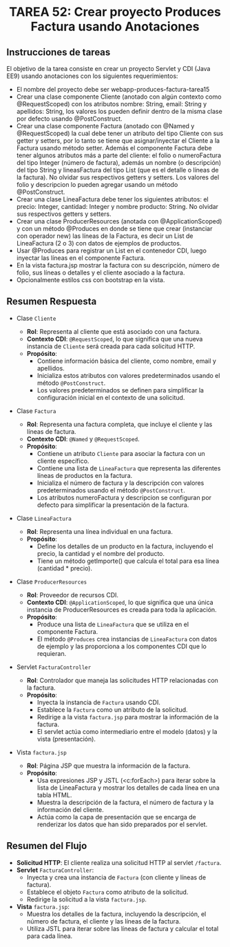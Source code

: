 <h1 align="center">TAREA 52: Crear proyecto Produces Factura usando Anotaciones</h1>
<h2>Instrucciones de tareas</h2>
<p>El objetivo de la tarea consiste en crear un proyecto Servlet y CDI (Java EE9) usando anotaciones con los siguientes requerimientos:</p>

- El nombre del proyecto debe ser webapp-produces-factura-tarea15
- Crear una clase componente Cliente (anotado con algún contexto como @RequestScoped) con los atributos nombre: String, email: String y apellidos: String, los valores los pueden definir dentro de la misma clase por defecto usando @PostConstruct.
- Crear una clase componente Factura (anotado con @Named y @RequestScoped) la cual debe tener un atributo del tipo Cliente con sus getter y setters, por lo tanto se tiene que asignar/inyectar el Cliente a la Factura usando método setter. Además el componente Factura debe tener algunos atributos más a parte del cliente: el folio o numeroFactura del tipo Integer (número de factura), además un nombre (o descripción) del tipo String y lineasFactura del tipo List<LineaFactura> (que es el detalle o líneas de la factura). No olvidar sus respectivos getters y setters. Los valores del folio y descripcion lo pueden agregar usando un método @PostConstruct.
- Crear una clase LineaFactura debe tener los siguientes atributos: el precio: Integer, cantidad: Integer y nombre producto: String. No olvidar sus respectivos getters y setters.
- Crear una clase ProducerResources (anotada con @ApplicationScoped) y con un método @Produces en donde se tiene que crear (instanciar con operador new) las líneas de la Factura, es decir un List de LineaFactura (2 o 3) con datos de ejemplos de productos.
- Usar @Produces para registrar un List<LineaFactura> en el contenedor CDI, luego inyectar las líneas en el componente Factura.
- En la vista factura.jsp mostrar la factura con su descripción, número de folio, sus líneas o detalles y el cliente asociado a la factura.
- Opcionalmente estilos css con bootstrap en la vista.

<h2> Resumen Respuesta</h2>

- Clase `Cliente`
  - <b>Rol</b>: Representa al cliente que está asociado con una factura.
  - <b>Contexto CDI</b>: `@RequestScoped`, lo que significa que una nueva instancia de `Cliente` será creada para cada solicitud HTTP.
  - <b>Propósito</b>:
    - Contiene información básica del cliente, como nombre, email y apellidos.
    - Inicializa estos atributos con valores predeterminados usando el método `@PostConstruct`.
    - Los valores predeterminados se definen para simplificar la configuración inicial en el contexto de una solicitud.

- Clase `Factura`
  - <b>Rol</b>: Representa una factura completa, que incluye el cliente y las líneas de factura.
  - <b>Contexto CDI</b>: `@Named` y `@RequestScoped`.
  - <b>Propósito</b>:
    - Contiene un atributo `Cliente` para asociar la factura con un cliente específico.
    - Contiene una lista de `LineaFactura` que representa las diferentes líneas de productos en la factura.
    - Inicializa el número de factura y la descripción con valores predeterminados usando el método `@PostConstruct`.
    - Los atributos numeroFactura y descripcion se configuran por defecto para simplificar la presentación de la factura.

- Clase `LineaFactura`
  - <b>Rol</b>: Representa una línea individual en una factura.
  - <b>Propósito</b>:
    - Define los detalles de un producto en la factura, incluyendo el precio, la cantidad y el nombre del producto.
    - Tiene un método getImporte() que calcula el total para esa línea (cantidad * precio).

- Clase `ProducerResources`
  - <b>Rol</b>: Proveedor de recursos CDI.
  - <b>Contexto CDI</b>: `@ApplicationScoped`, lo que significa que una única instancia de ProducerResources es creada para toda la aplicación.
  - <b>Propósito</b>:
    - Produce una lista de `LineaFactura` que se utiliza en el componente Factura.
    - El método `@Produces` crea instancias de `LineaFactura` con datos de ejemplo y las proporciona a los componentes CDI que lo requieran.

- Servlet `FacturaController`
  - <b>Rol</b>: Controlador que maneja las solicitudes HTTP relacionadas con la factura.
  - <b>Propósito</b>:
    - Inyecta la instancia de `Factura` usando CDI.
    - Establece la `Factura` como un atributo de la solicitud.
    - Redirige a la vista `factura.jsp` para mostrar la información de la factura.
    - El servlet actúa como intermediario entre el modelo (datos) y la vista (presentación).

- Vista `factura.jsp`
  - <b>Rol</b>: Página JSP que muestra la información de la factura.
  - <b>Propósito</b>:
    - Usa expresiones JSP y JSTL (<c:forEach>) para iterar sobre la lista de LineaFactura y mostrar los detalles de cada línea en una tabla HTML.
    - Muestra la descripción de la factura, el número de factura y la información del cliente.
    - Actúa como la capa de presentación que se encarga de renderizar los datos que han sido preparados por el servlet.

<h2>Resumen del Flujo</h2>

- <b>Solicitud HTTP</b>: El cliente realiza una solicitud HTTP al servlet `/factura`.
- <b>Servlet</b> `FacturaController`:
  - Inyecta y crea una instancia de `Factura` (con cliente y líneas de factura).
  - Establece el objeto `Factura` como atributo de la solicitud.
  - Redirige la solicitud a la vista `factura.jsp`.
- <b>Vista</b> `factura.jsp`:
  - Muestra los detalles de la factura, incluyendo la descripción, el número de factura, el cliente y las líneas de la factura.
  - Utiliza JSTL para iterar sobre las líneas de factura y calcular el total para cada línea.
